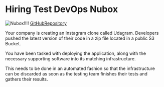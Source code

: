 # Hiring Test DevOps Nubox
![Nubox!!!!](/img_nubox/nubox_img.pmg?raw=true "nubox")
[GitHubRepository](https://github.com/CristianRodriguezANubox/devops-hiring-test)


Your company is creating an Instagram clone called Udagram. Developers pushed the latest version of their code in a zip file located in a public S3 Bucket.

You have been tasked with deploying the application, along with the necessary supporting software into its matching infrastructure.

This needs to be done in an automated fashion so that the infrastructure can be discarded as soon as the testing team finishes their tests and gathers their results.